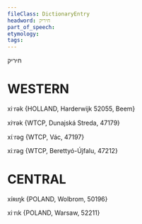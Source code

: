 ```yaml
---
fileClass: DictionaryEntry
headword: חיריק
part_of_speech: 
etymology: 
tags: 
---
```

חיריק

WESTERN
========

xiˑrək {HOLLAND, Harderwijk 52055, Beem}

xiᶦrək {WTCP, Dunajská Streda, 47179}

xɩ́ˑrəg {WTCP, Vác, 47197}

xiːrəg {WTCP, Berettyó-Újfalu, 47212}

CENTRAL
========

xíʀɩŋk {POLAND, Wolbrom, 50196}

xiˑrɩk {POLAND, Warsaw, 52211}